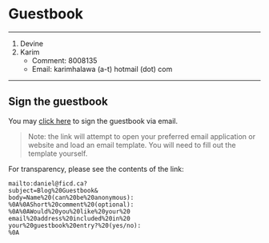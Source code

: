 # Guestbook

---
1. Devine
2. Karim
    - Comment: 8008135
    - Email: karimhalawa (a-t) hotmail (dot) com
---

## Sign the guestbook

You may [click here](<mailto:daniel@ficd.ca?subject=Blog%20Guestbook&body=Name%20(can%20be%20anonymous):%0A%0AShort%20comment%20(optional):%0A%0AWould%20you%20like%20your%20email%20address%20included%20in%20your%20guestbook%20entry?%20(yes/no):%0A>) to sign the guestbook via email.

> Note: the link will attempt to open your preferred email application or website and load an email template. You will need to fill out the template yourself.

For transparency, please see the contents of the link:

```
mailto:daniel@ficd.ca?
subject=Blog%20Guestbook&
body=Name%20(can%20be%20anonymous):
%0A%0AShort%20comment%20(optional):
%0A%0AWould%20you%20like%20your%20
email%20address%20included%20in%20
your%20guestbook%20entry?%20(yes/no):
%0A
```
